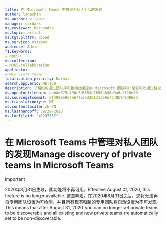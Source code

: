```yaml
---
title: 在 Microsoft Teams 中管理对私人团队的发现
author: lanachin
ms.author: v-lanac
manager: serdars
ms.reviewer: hachandra
ms.topic: article
ms.tgt.pltfrm: cloud
ms.service: msteams
audience: Admin
f1.keywords:
- NOCSH
ms.collection:
- M365-collaboration
appliesto:
- Microsoft Teams
localization_priority: Normal
search.appverid: MET150
description: 了解如何通过团队库和搜索结果控制 Microsoft 团队用户是否可以通过建议发现专用团队。
ms.openlocfilehash: abbdd379c496c5d5653a7650b040b9a6a0f28e90
ms.sourcegitcommit: 6f4928e9e7e67fe65320131ae9e7348b948d86ea
ms.translationtype: MT
ms.contentlocale: zh-CN
ms.lasthandoff: 09/29/2020
ms.locfileid: "48297357"
---
```

# <a name="manage-discovery-of-private-teams-in-microsoft-teams"></a><span data-ttu-id="dac92-103">在 Microsoft Teams 中管理对私人团队的发现</span><span class="sxs-lookup"><span data-stu-id="dac92-103">Manage discovery of private teams in Microsoft Teams</span></span>

> [!IMPORTANT]
> <span data-ttu-id="dac92-104">2020年8月31日生效，此功能将不再可用。</span><span class="sxs-lookup"><span data-stu-id="dac92-104">Effective August 31, 2020, this feature is no longer available.</span></span> <span data-ttu-id="dac92-105">这意味着，在2020年8月31日之后，您将无法再将专用团队设置为可检测，并且所有现有和新的专用团队将自动设置为不可发现。</span><span class="sxs-lookup"><span data-stu-id="dac92-105">This means that after August 31, 2020, you can no longer set private teams to be discoverable and all existing and new private teams are automatically set to be non-discoverable.</span></span>
